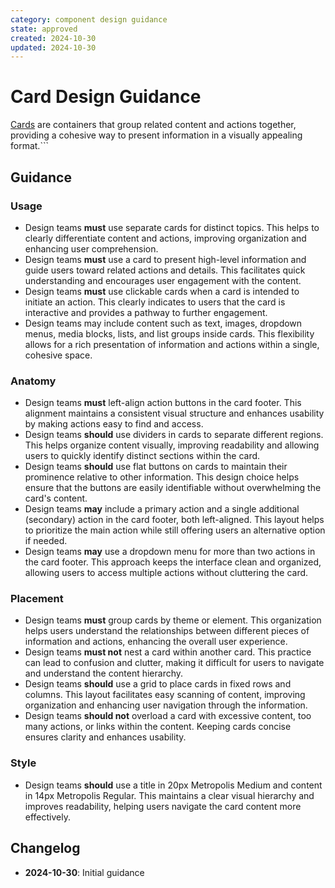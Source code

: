 ```yaml
---
category: component design guidance
state: approved
created: 2024-10-30
updated: 2024-10-30
---
```


# Card Design Guidance

[Cards](https://clarity.design/documentation/card) are containers that group related content and actions together, providing a cohesive way to present information in a visually appealing format.```

## Guidance

### Usage

- Design teams **must** use separate cards for distinct topics. This helps to clearly differentiate content and actions, improving organization and enhancing user comprehension.
- Design teams **must** use a card to present high-level information and guide users toward related actions and details. This facilitates quick understanding and encourages user engagement with the content.
- Design teams **must** use clickable cards when a card is intended to initiate an action. This clearly indicates to users that the card is interactive and provides a pathway to further engagement.
- Design teams may include content such as text, images, dropdown menus, media blocks, lists, and list groups inside cards. This flexibility allows for a rich presentation of information and actions within a single, cohesive space.

### Anatomy

- Design teams **must** left-align action buttons in the card footer. This alignment maintains a consistent visual structure and enhances usability by making actions easy to find and access.
- Design teams **should** use dividers in cards to separate different regions. This helps organize content visually, improving readability and allowing users to quickly identify distinct sections within the card.
- Design teams **should** use flat buttons on cards to maintain their prominence relative to other information. This design choice helps ensure that the buttons are easily identifiable without overwhelming the card's content.
- Design teams **may** include a primary action and a single additional (secondary) action in the card footer, both left-aligned. This layout helps to prioritize the main action while still offering users an alternative option if needed.
- Design teams **may** use a dropdown menu for more than two actions in the card footer. This approach keeps the interface clean and organized, allowing users to access multiple actions without cluttering the card.

### Placement

- Design teams **must** group cards by theme or element. This organization helps users understand the relationships between different pieces of information and actions, enhancing the overall user experience.
- Design teams **must not** nest a card within another card. This practice can lead to confusion and clutter, making it difficult for users to navigate and understand the content hierarchy.
- Design teams **should** use a grid to place cards in fixed rows and columns. This layout facilitates easy scanning of content, improving organization and enhancing user navigation through the information.
- Design teams **should not** overload a card with excessive content, too many actions, or links within the content. Keeping cards concise ensures clarity and enhances usability.

### Style

- Design teams **should** use a title in 20px Metropolis Medium and content in 14px Metropolis Regular. This maintains a clear visual hierarchy and improves readability, helping users navigate the card content more effectively.

## Changelog

- **2024-10-30**: Initial guidance
